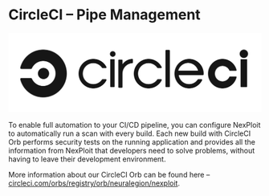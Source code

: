# CircleCI – Pipe Management

![circleci-logo](media/circleci/circleci-logo.png ':size=20%')

To enable full automation to your CI/CD pipeline, you can configure NexPloit to automatically run a scan with every build. Each new build with CircleCI Orb performs security tests on the running application and provides all the information from NexPloit that developers need to solve problems, without having to leave their development environment.

More information about our CircleCI Orb can be found here – [circleci.com/orbs/registry/orb/neuralegion/nexploit](https://circleci.com/orbs/registry/orb/neuralegion/nexploit).
